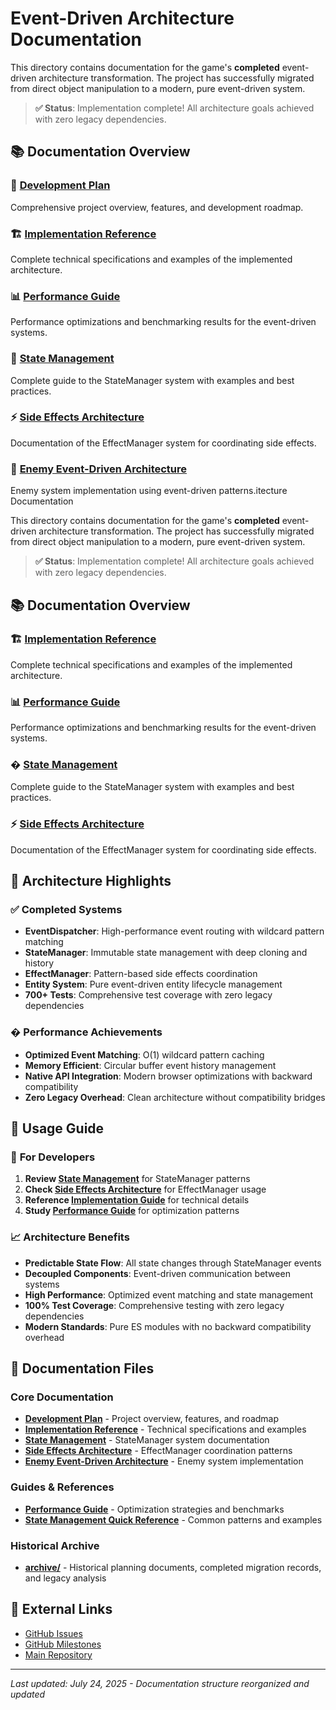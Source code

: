 # Event-Driven Architecture Documentation

This directory contains documentation for the game's **completed** event-driven architecture transformation. The project has successfully migrated from direct object manipulation to a modern, pure event-driven system.

> **✅ Status**: Implementation complete! All architecture goals achieved with zero legacy dependencies.

## 📚 Documentation Overview

### 🎯 [Development Plan](./DEVELOPMENT_PLAN.md)
Comprehensive project overview, features, and development roadmap.

### 🏗️ [Implementation Reference](./IMPLEMENTATION_REFERENCE.md)
Complete technical specifications and examples of the implemented architecture.

### 📊 [Performance Guide](./PERFORMANCE_GUIDE.md)
Performance optimizations and benchmarking results for the event-driven systems.

### 🔄 [State Management](./STATE_MANAGEMENT.md)
Complete guide to the StateManager system with examples and best practices.

### ⚡ [Side Effects Architecture](./SIDE_EFFECTS_ARCHITECTURE.md)
Documentation of the EffectManager system for coordinating side effects.

### 👾 [Enemy Event-Driven Architecture](./ENEMY_EVENT_DRIVEN_ARCHITECTURE.md)
Enemy system implementation using event-driven patterns.itecture Documentation

This directory contains documentation for the game's **completed** event-driven architecture transformation. The project has successfully migrated from direct object manipulation to a modern, pure event-driven system.

> **✅ Status**: Implementation complete! All architecture goals achieved with zero legacy dependencies.

## 📚 Documentation Overview

### 🏗️ [Implementation Reference](./IMPLEMENTATION_REFERENCE.md)
Complete technical specifications and examples of the implemented architecture.

### 📊 [Performance Guide](./PERFORMANCE_GUIDE.md)
Performance optimizations and benchmarking results for the event-driven systems.

### � [State Management](./STATE_MANAGEMENT.md)
Complete guide to the StateManager system with examples and best practices.

### ⚡ [Side Effects Architecture](./SIDE_EFFECTS_ARCHITECTURE.md)
Documentation of the EffectManager system for coordinating side effects.

## 🎯 Architecture Highlights

### ✅ **Completed Systems**
- **EventDispatcher**: High-performance event routing with wildcard pattern matching
- **StateManager**: Immutable state management with deep cloning and history
- **EffectManager**: Pattern-based side effects coordination
- **Entity System**: Pure event-driven entity lifecycle management
- **700+ Tests**: Comprehensive test coverage with zero legacy dependencies

### � **Performance Achievements**
- **Optimized Event Matching**: O(1) wildcard pattern caching
- **Memory Efficient**: Circular buffer event history management
- **Native API Integration**: Modern browser optimizations with backward compatibility
- **Zero Legacy Overhead**: Clean architecture without compatibility bridges

## 🎯 Usage Guide

### 🔧 **For Developers**
1. **Review [State Management](./STATE_MANAGEMENT.md)** for StateManager patterns
2. **Check [Side Effects Architecture](./SIDE_EFFECTS_ARCHITECTURE.md)** for EffectManager usage
3. **Reference [Implementation Guide](./IMPLEMENTATION_REFERENCE.md)** for technical details
4. **Study [Performance Guide](./PERFORMANCE_GUIDE.md)** for optimization patterns

### 📈 **Architecture Benefits**
- **Predictable State Flow**: All state changes through StateManager events
- **Decoupled Components**: Event-driven communication between systems
- **High Performance**: Optimized event matching and state management
- **100% Test Coverage**: Comprehensive testing with zero legacy dependencies
- **Modern Standards**: Pure ES modules with no backward compatibility overhead

## 📁 **Documentation Files**

### Core Documentation
- **[Development Plan](./DEVELOPMENT_PLAN.md)** - Project overview, features, and roadmap
- **[Implementation Reference](./IMPLEMENTATION_REFERENCE.md)** - Technical specifications and examples
- **[State Management](./STATE_MANAGEMENT.md)** - StateManager system documentation
- **[Side Effects Architecture](./SIDE_EFFECTS_ARCHITECTURE.md)** - EffectManager coordination patterns
- **[Enemy Event-Driven Architecture](./ENEMY_EVENT_DRIVEN_ARCHITECTURE.md)** - Enemy system implementation

### Guides & References
- **[Performance Guide](./PERFORMANCE_GUIDE.md)** - Optimization strategies and benchmarks
- **[State Management Quick Reference](./STATE_MANAGEMENT_QUICK_REFERENCE.md)** - Common patterns and examples

### Historical Archive
- **[archive/](./archive/)** - Historical planning documents, completed migration records, and legacy analysis

## 🔗 External Links

- [GitHub Issues](https://github.com/vcostin/transformer-scroll-shooter/issues)
- [GitHub Milestones](https://github.com/vcostin/transformer-scroll-shooter/milestones)
- [Main Repository](https://github.com/vcostin/transformer-scroll-shooter)

---

*Last updated: July 24, 2025 - Documentation structure reorganized and updated*
